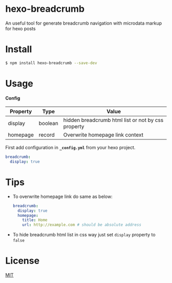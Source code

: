 # hexo-breadcrumb
An useful tool for generate breadcrumb navigation with microdata markup for hexo posts

# Install
```bash
$ npm install hexo-breadcrumb --save-dev
```

# Usage
#### Config
| Property | Type    | Value                                              |
|----------|---------|----------------------------------------------------|
| display  | boolean | hidden breadcrumb html list or not by css property |
| homepage | record  | Overwrite homepage link context                    |


First add configuration in **`_config.yml`** from your hexo project.
```yaml
breadcrumb:
  display: true
```

# Tips
* To overwrite homepage link do same as below:
  ```yaml
  breadcrumb:
    display: true
    homepage:
      title: Home
      url: http://example.com # should be absolute address
  ```
* To hide breadcrumb html list in css way just set `display` property to `false`

# License
[MIT](https://msudgh.mit-license.org/)
